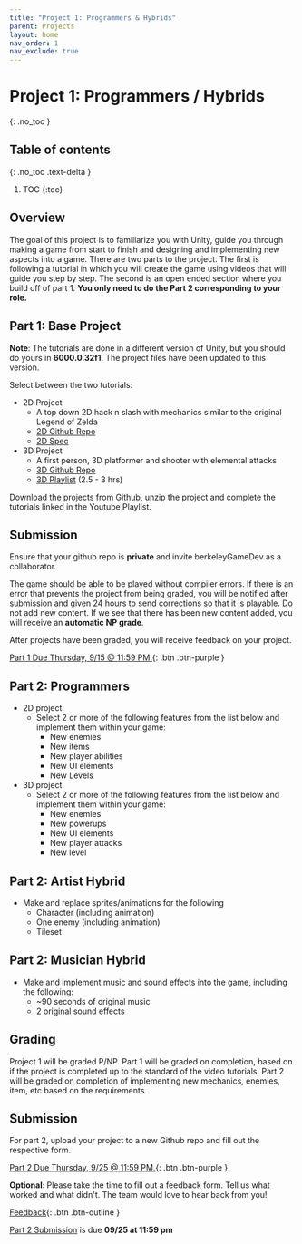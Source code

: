 ```yaml
---
title: "Project 1: Programmers & Hybrids"
parent: Projects
layout: home
nav_order: 1
nav_exclude: true
---
```


# Project 1: Programmers / Hybrids
{: .no_toc }

## Table of contents
{: .no_toc .text-delta }

1. TOC
{:toc}

## Overview
The goal of this project is to familiarize you with Unity, guide you through making a game from start to finish and designing and implementing new aspects into a game. There are two parts to the project. The first is following a tutorial in which you will create the game using videos that will guide you step by step. The second is an open ended section where you build off of part 1. **You only need to do the Part 2 corresponding to your role.**

## Part 1: Base Project

**Note**: The tutorials are done in a different version of Unity, but you should do yours in **6000.0.32f1**. The project files have been updated to this version.

Select between the two tutorials:
* 2D Project
    * A top down 2D hack n slash with mechanics similar to the original Legend of Zelda
    * [2D Github Repo]
    * [2D Spec]
* 3D Project
    * A first person, 3D platformer and shooter with elemental attacks
    * [3D Github Repo]
    * [3D Playlist] (2.5 - 3 hrs)

Download the projects from Github, unzip the project and complete the tutorials linked in the Youtube Playlist.

## Submission 

Ensure that your github repo is **private** and invite berkeleyGameDev as a collaborator.

The game should be able to be played without compiler errors. If there is an error that prevents the project from being graded, you will be notified after submission and given 24 hours to send corrections so that it is playable. Do not add new content. If we see that there has been new content added, you will receive an **automatic NP grade**. 

After projects have been graded, you will receive feedback on your project. 

[Part 1 Due Thursday, 9/15 @ 11:59 PM.](https://tinyurl.com/gddf25proj1part1){: .btn .btn-purple }

## Part 2: Programmers
* 2D project:
    * Select 2 or more of the following features from the list below and implement them within your game:
        * New enemies
        * New items
        * New player abilities
        * New UI elements
        * New Levels
* 3D project
    * Select 2 or more of the following features from the list below and implement them within your game:
        * New enemies
        * New powerups
        * New UI elements
        * New player attacks
        * New level

## Part 2: Artist Hybrid
* Make and replace sprites/animations for the following
    * Character (including animation)
    * One enemy (including animation)
    * Tileset

## Part 2: Musician Hybrid
* Make and implement music and sound effects into the game, including the following:
    * ~90 seconds of original music
    * 2 original sound effects

## Grading
Project 1 will be graded P/NP. Part 1 will be graded on completion, based on if the project is completed up to the standard of the video tutorials. Part 2 will be graded on completion of implementing new mechanics, enemies, item, etc based on the requirements.

## Submission 

For part 2, upload your project to a new Github repo and fill out the respective form.

[Part 2 Due Thursday, 9/25 @ 11:59 PM.](https://tinyurl.com/gddf25proj1part2){: .btn .btn-purple }

**Optional**: Please take the time to fill out a feedback form. Tell us what worked and what didn't. The team would love to hear back from you! 

[Feedback](https://tinyurl.com/gddf25proj1feedback ){: .btn .btn-outline }


[Part 2 Submission] is due **09/25 at 11:59 pm**

[2D Github Repo]: https://github.com/berkeleyGamedev/Project-1-2D-2024.git
[2D Spec]: ../project1-2d-programmers/project1-2d.md
[3D Github Repo]: https://github.com/berkeleyGamedev/3DTutorialBase
[3D Playlist]: https://www.youtube.com/playlist?list=PLkTqf5DBzPsDQDTYorcX8RIcxzVC-sgO6
[Part 1 Submission]: https://docs.google.com/forms/d/e/1FAIpQLSdN4DVIbdaYsTTjlSQPwwuHfHpFo9nHWLLtRzWQ9AbPBiat-Q/viewform?usp=header
[Part 2 Submission]: https://docs.google.com/forms/d/e/1FAIpQLSfUiNQ-pmERcYHe4QbO-VoR8bDj9MQ3pkvVG_xiMyQoA1c5aQ/viewform?usp=header
